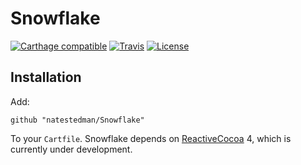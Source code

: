 # Snowflake
[![Carthage compatible](https://img.shields.io/badge/Carthage-compatible-4BC51D.svg?style=flat)](https://github.com/Carthage/Carthage)
[![Travis](https://img.shields.io/travis/natestedman/Snowflake.svg)](https://travis-ci.org/natestedman/Snowflake)
[![License](https://img.shields.io/badge/license-Creative%20Commons%20Zero%20v1.0%20Universal-blue.svg)](https://creativecommons.org/publicdomain/zero/1.0/)

## Installation
Add:

    github "natestedman/Snowflake"

To your `Cartfile`. Snowflake depends on [ReactiveCocoa](https://github.com/reactivecocoa/reactivecocoa) 4, which is currently under development.
